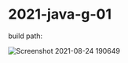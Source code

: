 ﻿# 2021-java-g-01
 
 build path:
 
 ![Screenshot 2021-08-24 190649](https://user-images.githubusercontent.com/89470617/130659716-33e400e6-cedf-49e0-b682-f4b03ba5733c.png)

